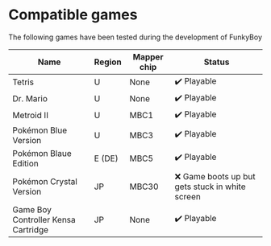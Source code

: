 # Compatible games

The following games have been tested during the development of FunkyBoy

|Name|Region|Mapper chip|Status|
|----|------|-----------|------|
|Tetris|U|None|:heavy_check_mark: Playable|
|Dr. Mario|U|None|:heavy_check_mark: Playable|
|Metroid II|U|MBC1|:heavy_check_mark: Playable|
|Pokémon Blue Version|U|MBC3|:heavy_check_mark: Playable|
|Pokémon Blaue Edition|E (DE)|MBC5|:heavy_check_mark: Playable|
|Pokémon Crystal Version|JP|MBC30|:x: Game boots up but gets stuck in white screen|
|Game Boy Controller Kensa Cartridge|JP|None|:heavy_check_mark: Playable|
